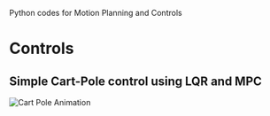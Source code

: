Python codes for Motion Planning and Controls


# Controls
## Simple Cart-Pole control using LQR and MPC

![Cart Pole Animation](https://github.com/ramaniitrgoyal92/MotionPlanningAndControls_Python/tree/master/Control/cart_pole/animation.gif)

